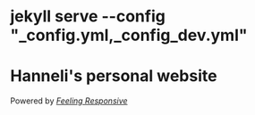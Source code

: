 # jekyll serve --config "_config.yml,_config_dev.yml" 

# Hanneli's personal website

Powered by [*Feeling Responsive*][1]

[1]: http://phlow.github.io/feeling-responsive/
